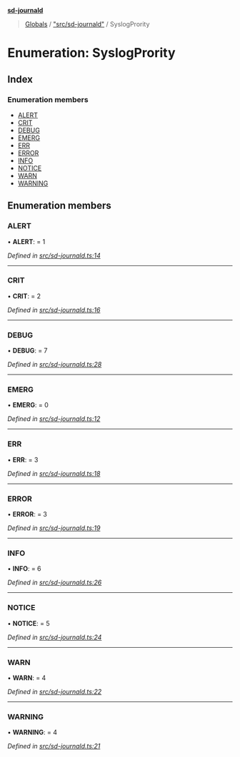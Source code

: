 **[sd-journald](../README.md)**

> [Globals](../globals.md) / ["src/sd-journald"](../modules/_src_sd_journald_.md) / SyslogPrority

# Enumeration: SyslogPrority

## Index

### Enumeration members

* [ALERT](_src_sd_journald_.syslogprority.md#alert)
* [CRIT](_src_sd_journald_.syslogprority.md#crit)
* [DEBUG](_src_sd_journald_.syslogprority.md#debug)
* [EMERG](_src_sd_journald_.syslogprority.md#emerg)
* [ERR](_src_sd_journald_.syslogprority.md#err)
* [ERROR](_src_sd_journald_.syslogprority.md#error)
* [INFO](_src_sd_journald_.syslogprority.md#info)
* [NOTICE](_src_sd_journald_.syslogprority.md#notice)
* [WARN](_src_sd_journald_.syslogprority.md#warn)
* [WARNING](_src_sd_journald_.syslogprority.md#warning)

## Enumeration members

### ALERT

•  **ALERT**:  = 1

*Defined in [src/sd-journald.ts:14](https://github.com/sargun/sd-journald/blob/fd481d4/src/sd-journald.ts#L14)*

___

### CRIT

•  **CRIT**:  = 2

*Defined in [src/sd-journald.ts:16](https://github.com/sargun/sd-journald/blob/fd481d4/src/sd-journald.ts#L16)*

___

### DEBUG

•  **DEBUG**:  = 7

*Defined in [src/sd-journald.ts:28](https://github.com/sargun/sd-journald/blob/fd481d4/src/sd-journald.ts#L28)*

___

### EMERG

•  **EMERG**:  = 0

*Defined in [src/sd-journald.ts:12](https://github.com/sargun/sd-journald/blob/fd481d4/src/sd-journald.ts#L12)*

___

### ERR

•  **ERR**:  = 3

*Defined in [src/sd-journald.ts:18](https://github.com/sargun/sd-journald/blob/fd481d4/src/sd-journald.ts#L18)*

___

### ERROR

•  **ERROR**:  = 3

*Defined in [src/sd-journald.ts:19](https://github.com/sargun/sd-journald/blob/fd481d4/src/sd-journald.ts#L19)*

___

### INFO

•  **INFO**:  = 6

*Defined in [src/sd-journald.ts:26](https://github.com/sargun/sd-journald/blob/fd481d4/src/sd-journald.ts#L26)*

___

### NOTICE

•  **NOTICE**:  = 5

*Defined in [src/sd-journald.ts:24](https://github.com/sargun/sd-journald/blob/fd481d4/src/sd-journald.ts#L24)*

___

### WARN

•  **WARN**:  = 4

*Defined in [src/sd-journald.ts:22](https://github.com/sargun/sd-journald/blob/fd481d4/src/sd-journald.ts#L22)*

___

### WARNING

•  **WARNING**:  = 4

*Defined in [src/sd-journald.ts:21](https://github.com/sargun/sd-journald/blob/fd481d4/src/sd-journald.ts#L21)*
